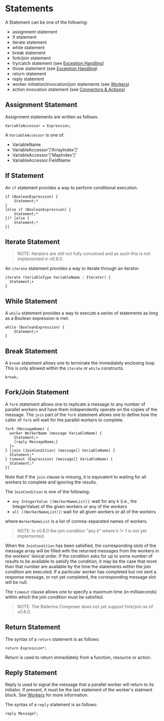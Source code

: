 # Statements

A Statement can be one of the following:
- assignment statement
- if statement
- iterate statement
- while statement
- break statement
- fork/join statement
- try/catch statement (see [Exception Handling](exceptions.md))
- throw statement (see [Exception Handling](exceptions.md))
- return statement
- reply statement
- worker initiation/invocation/join statements (see [Workers](workers.md))
- action invocation statement (see [Connectors & Actions](connectors.md))

## Assignment Statement

Assignment statements are written as follows:
```
VariableAccessor = Expression;
```
A `VariableAccessor` is one of:
- VariableName
- VariableAccessor'['ArrayIndex']'
- VariableAccessor'['MapIndex']'
- VariableAccessor.FieldName

## If Statement

An `if` statement provides a way to perform conditional execution.
```
if (BooleanExpression) {
    Statement;*
}
[else if (BooleanExpression) {
    Statement;*
}]* [else {
    Statement;*
}]
```

## Iterate Statement

> NOTE: Iterators are still not fully conceived and as such this is not implemented in v0.8.0.

An `iterate` statement provides a way to iterate through an iterator.
```
iterate (VariableType VariableName : Iterator) {
  Statement;+
}
```

## While Statement

A `while` statement provides a way to execute a series of statements as long as a Boolean expression is met.
```
while (BooleanExpression) {
    Statement;+
}
```

## Break Statement

A `break` statement allows one to terminate the immediately enclosing loop.
This is only allowed within the `iterate` or `while` constructs.
```
break;
```

## Fork/Join Statement

A `fork` statement allows one to replicate a message to any number of parallel
workers and have them independently operate on the copies of the message. The `join`
part of the `fork` statement allows one to define how the caller of `fork`
will wait for the parallel workers to complete.

```
fork (MessageName) {
  worker WorkerName (message VariableName) {
    Statement;+
    [reply MessageName;]
  }+       
} [join (JoinCondition) (message[] VariableName) {
  Statement;*
} timeout (Expression) (message[] VariableName) {
  Statement;*  
}]
```
Note that if the `join` clause is missing, it is equivalent to waiting for all workers to complete and ignoring the results.

The `JoinCondition` is one of the following:
- `any IntegerValue [(WorkerNameList)]`: wait for any k (i.e., the IntegerValue) of the given workers or any of the workers
- `all [(WorkerNameList)]`: wait for all given workers or all of the workers

where `WorkerNameList` is a list of comma-separated names of workers.

> NOTE: In v0.8.0 the join condition "any k" where k != 1 is not yet implemented.

When the `JoinCondition` has been satisfied, the corresponding slots of the message array will be filled with the returned messages from the workers in the workers' lexical order. If the condition asks for up to some number of results to be available to satisfy the condition, it may be the case that more than that number are available by the time the statements within the join condition are executed. If a particular worker has completed but not sent a response message, or not yet completed, the corresponding message slot will be null.

The `timeout` clause allows one to specify a maximum time (in milliseconds) within which the join condition must be satisfied.

> NOTE: The Ballerina Composer does not yet support fork/join as of v0.8.0.

## Return Statement

The syntax of a `return` statement is as follows:
```
return Expression*;
```
Return is used to return immediately from a function, resource or action.

## Reply Statement

Reply is used to signal the message that a parallel worker will return to its initiator. If present, it must be the last statement of the worker's statment block. See [Workers](workers.md) for more information.

The syntax of a `reply` statement is as follows:
```
reply Message?;
```

